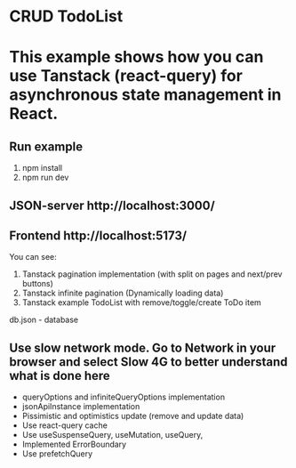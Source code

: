 # CRUD TodoList

# This example shows how you can use Tanstack (react-query) for asynchronous state management in React.

## Run example

1. npm install
2. npm run dev

## JSON-server http://localhost:3000/

## Frontend http://localhost:5173/

You can see:

1. Tanstack pagination implementation (with split on pages and next/prev buttons)
2. Tanstack infinite pagination (Dynamically loading data)
3. Tanstack example TodoList with remove/toggle/create ToDo item

db.json - database

## Use slow network mode. Go to Network in your browser and select Slow 4G to better understand what is done here

- queryOptions and infiniteQueryOptions implementation
- jsonApiInstance implementation
- Pissimistic and optimistics update (remove and update data)
- Use react-query cache
- Use useSuspenseQuery, useMutation, useQuery,
- Implemented ErrorBoundary
- Use prefetchQuery
